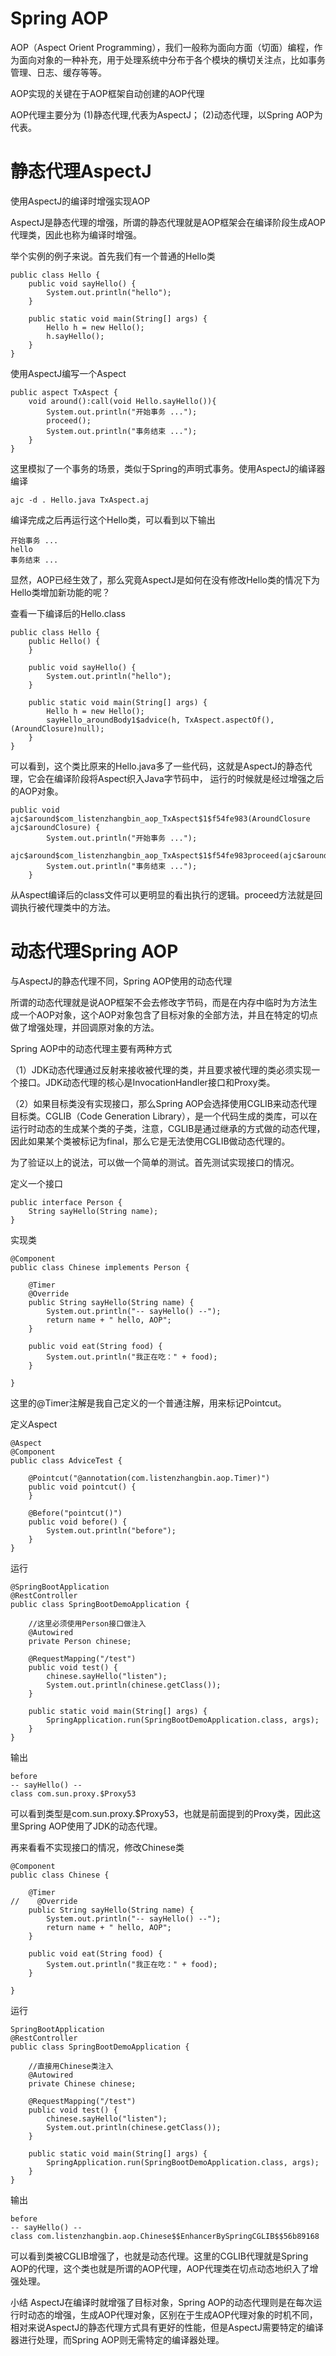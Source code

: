 # Spring AOP

AOP（Aspect Orient Programming），我们一般称为面向方面（切面）编程，作为面向对象的一种补充，用于处理系统中分布于各个模块的横切关注点，比如事务管理、日志、缓存等等。

AOP实现的关键在于AOP框架自动创建的AOP代理

AOP代理主要分为
(1)静态代理,代表为AspectJ；
(2)动态代理，以Spring AOP为代表。

# 静态代理AspectJ

使用AspectJ的编译时增强实现AOP

AspectJ是静态代理的增强，所谓的静态代理就是AOP框架会在编译阶段生成AOP代理类，因此也称为编译时增强。

举个实例的例子来说。首先我们有一个普通的Hello类

```
public class Hello {
    public void sayHello() {
        System.out.println("hello");
    }

    public static void main(String[] args) {
        Hello h = new Hello();
        h.sayHello();
    }
}
```

使用AspectJ编写一个Aspect

```
public aspect TxAspect {
    void around():call(void Hello.sayHello()){
        System.out.println("开始事务 ...");
        proceed();
        System.out.println("事务结束 ...");
    }
}
```

这里模拟了一个事务的场景，类似于Spring的声明式事务。使用AspectJ的编译器编译

```
ajc -d . Hello.java TxAspect.aj
```

编译完成之后再运行这个Hello类，可以看到以下输出

```
开始事务 ...
hello
事务结束 ...
```

显然，AOP已经生效了，那么究竟AspectJ是如何在没有修改Hello类的情况下为Hello类增加新功能的呢？

查看一下编译后的Hello.class

```
public class Hello {
    public Hello() {
    }

    public void sayHello() {
        System.out.println("hello");
    }

    public static void main(String[] args) {
        Hello h = new Hello();
        sayHello_aroundBody1$advice(h, TxAspect.aspectOf(), (AroundClosure)null);
    }
}
```

可以看到，这个类比原来的Hello.java多了一些代码，这就是AspectJ的静态代理，它会在编译阶段将Aspect织入Java字节码中， 运行的时候就是经过增强之后的AOP对象。

```
public void ajc$around$com_listenzhangbin_aop_TxAspect$1$f54fe983(AroundClosure ajc$aroundClosure) {
        System.out.println("开始事务 ...");
        ajc$around$com_listenzhangbin_aop_TxAspect$1$f54fe983proceed(ajc$aroundClosure);
        System.out.println("事务结束 ...");
    }
```

从Aspect编译后的class文件可以更明显的看出执行的逻辑。proceed方法就是回调执行被代理类中的方法。

# 动态代理Spring AOP

与AspectJ的静态代理不同，Spring AOP使用的动态代理

所谓的动态代理就是说AOP框架不会去修改字节码，而是在内存中临时为方法生成一个AOP对象，这个AOP对象包含了目标对象的全部方法，并且在特定的切点做了增强处理，并回调原对象的方法。

Spring AOP中的动态代理主要有两种方式

（1）JDK动态代理通过反射来接收被代理的类，并且要求被代理的类必须实现一个接口。JDK动态代理的核心是InvocationHandler接口和Proxy类。

（2）如果目标类没有实现接口，那么Spring AOP会选择使用CGLIB来动态代理目标类。CGLIB（Code Generation Library），是一个代码生成的类库，可以在运行时动态的生成某个类的子类，注意，CGLIB是通过继承的方式做的动态代理，因此如果某个类被标记为final，那么它是无法使用CGLIB做动态代理的。

为了验证以上的说法，可以做一个简单的测试。首先测试实现接口的情况。

定义一个接口

```
public interface Person {
    String sayHello(String name);
}
```

实现类

```
@Component
public class Chinese implements Person {

    @Timer
    @Override
    public String sayHello(String name) {
        System.out.println("-- sayHello() --");
        return name + " hello, AOP";
    }

    public void eat(String food) {
        System.out.println("我正在吃：" + food);
    }

}
```

这里的@Timer注解是我自己定义的一个普通注解，用来标记Pointcut。

定义Aspect

```
@Aspect
@Component
public class AdviceTest {

    @Pointcut("@annotation(com.listenzhangbin.aop.Timer)")
    public void pointcut() {
    }

    @Before("pointcut()")
    public void before() {
        System.out.println("before");
    }
}
```

运行

```
@SpringBootApplication
@RestController
public class SpringBootDemoApplication {

    //这里必须使用Person接口做注入
    @Autowired
    private Person chinese;

    @RequestMapping("/test")
    public void test() {
        chinese.sayHello("listen");
        System.out.println(chinese.getClass());
    }

    public static void main(String[] args) {
        SpringApplication.run(SpringBootDemoApplication.class, args);
    }
}
```

输出

```
before
-- sayHello() --
class com.sun.proxy.$Proxy53
```

可以看到类型是com.sun.proxy.$Proxy53，也就是前面提到的Proxy类，因此这里Spring AOP使用了JDK的动态代理。

再来看看不实现接口的情况，修改Chinese类

```
@Component
public class Chinese {

    @Timer
//    @Override
    public String sayHello(String name) {
        System.out.println("-- sayHello() --");
        return name + " hello, AOP";
    }

    public void eat(String food) {
        System.out.println("我正在吃：" + food);
    }

}
```

运行

```
SpringBootApplication
@RestController
public class SpringBootDemoApplication {

    //直接用Chinese类注入
    @Autowired
    private Chinese chinese;

    @RequestMapping("/test")
    public void test() {
        chinese.sayHello("listen");
        System.out.println(chinese.getClass());
    }

    public static void main(String[] args) {
        SpringApplication.run(SpringBootDemoApplication.class, args);
    }
}
```

输出

```
before
-- sayHello() --
class com.listenzhangbin.aop.Chinese$$EnhancerBySpringCGLIB$$56b89168
```

可以看到类被CGLIB增强了，也就是动态代理。这里的CGLIB代理就是Spring AOP的代理，这个类也就是所谓的AOP代理，AOP代理类在切点动态地织入了增强处理。

小结
AspectJ在编译时就增强了目标对象，Spring AOP的动态代理则是在每次运行时动态的增强，生成AOP代理对象，区别在于生成AOP代理对象的时机不同，相对来说AspectJ的静态代理方式具有更好的性能，但是AspectJ需要特定的编译器进行处理，而Spring AOP则无需特定的编译器处理。
